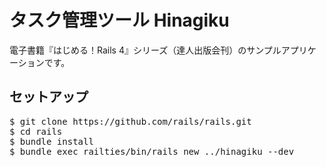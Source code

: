 タスク管理ツール Hinagiku
=========================

電子書籍『はじめる！Rails 4』シリーズ（達人出版会刊）のサンプルアプリケーションです。


セットアップ
------------

<pre>
$ git clone https://github.com/rails/rails.git
$ cd rails
$ bundle install
$ bundle exec railties/bin/rails new ../hinagiku --dev
</pre>
